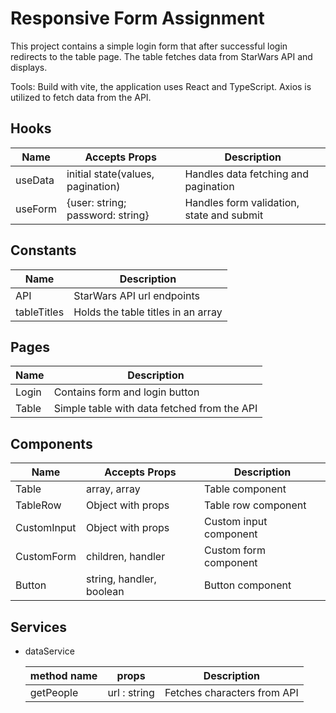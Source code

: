 # Responsive Form Assignment

This project contains a simple login form that after successful login redirects to the table page. The table fetches data from StarWars API and displays.

Tools: Build with vite, the application uses React and TypeScript. Axios is utilized to fetch data from the API.

## Hooks 

   | Name    | Accepts Props                     | Description                               |
   | ------- | --------------------------------- | ----------------------------------------- |
   | useData | initial state(values, pagination) | Handles data fetching and pagination      |
   | useForm | {user: string; password: string}  | Handles form validation, state and submit |

## Constants

   | Name        | Description                        |
   | ----------- | ---------------------------------- |
   | API         | StarWars API url endpoints         |
   | tableTitles | Holds the table titles in an array |

## Pages

| Name  | Description                                 |
| ----- | ------------------------------------------- |
| Login | Contains form and login button              |
| Table | Simple table with data fetched from the API |

## Components

   | Name        | Accepts Props            | Description            |
   | ----------- | ------------------------ | ---------------------- |
   | Table       | array, array             | Table component        |
   | TableRow    | Object with props        | Table row component    |
   | CustomInput | Object with props        | Custom input component |
   | CustomForm  | children, handler        | Custom form component  |
   | Button      | string, handler, boolean | Button component       |

   ## Services

   * dataService

        | method name | props        | Description                 |
        | ----------- | ------------ | --------------------------- |
        | getPeople   | url : string | Fetches characters from API |
